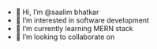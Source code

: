 - 👋 Hi, I’m @saalim bhatkar
- 👀 I’m interested in software development
- 🌱 I’m currently learning MERN stack
- 💞️ I’m looking to collaborate on

<!---
saalim8291/saalim8291 is a ✨ special ✨ repository because its `README.md` (this file) appears on your GitHub profile.
You can click the Preview link to take a look at your changes.
--->
